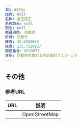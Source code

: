 ```yaml
---
ID: d204a
総称: null
名称: 金玉龍王
名称読み: null
別名: null
都道府県: 京都府
区域: 京都市
緯度: 35.0363059
経度: 135.7520827
郵便番号: 6020071
住所: 京都府京都市上京区扇町７２２−１０
---
```


## その他

### 参考URL

| URL | 説明          |
| --- | ------------- |
|     | OpenStreetMap |
